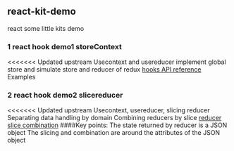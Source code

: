 ## react-kit-demo
react some little kits demo
### 1 react hook demo1 storeContext
<<<<<<< Updated upstream
    Usecontext and usereducer implement global store and simulate store and reducer of redux
    [hooks API reference](https://reactjs.org/docs/hooks-reference.html) Examples 
### 2 react hook demo2 slicereducer
<<<<<<< Updated upstream
    Usecontext, usereducer, slicing reducer
    Separating data handling by domain
    Combining reducers by slice
    [reducer slice combination](https://www.redux.org.cn/docs/recipes/reducers/RefactoringReducersExample.html)
####Key points:
    The state returned by reducer is a JSON object
    The slicing and combination are around the attributes of the JSON object
       
    

